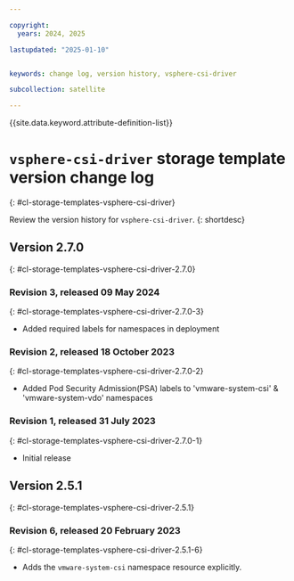 ```yaml
---

copyright:
  years: 2024, 2025

lastupdated: "2025-01-10"


keywords: change log, version history, vsphere-csi-driver

subcollection: satellite

---
```


{{site.data.keyword.attribute-definition-list}}

<!-- The content in this topic is auto-generated except for reuse-snippets indicated with {[ ]}. -->

# `vsphere-csi-driver` storage template version change log
{: #cl-storage-templates-vsphere-csi-driver}

Review the version history for `vsphere-csi-driver`.
{: shortdesc}



## Version 2.7.0
{: #cl-storage-templates-vsphere-csi-driver-2.7.0}


### Revision 3, released 09 May 2024
{: #cl-storage-templates-vsphere-csi-driver-2.7.0-3}

- Added required labels for namespaces in deployment 

### Revision 2, released 18 October 2023
{: #cl-storage-templates-vsphere-csi-driver-2.7.0-2}

- Added Pod Security Admission(PSA) labels to 'vmware-system-csi' & 'vmware-system-vdo' namespaces 

### Revision 1, released 31 July 2023
{: #cl-storage-templates-vsphere-csi-driver-2.7.0-1}

- Initial release



## Version 2.5.1
{: #cl-storage-templates-vsphere-csi-driver-2.5.1}


### Revision 6, released 20 February 2023
{: #cl-storage-templates-vsphere-csi-driver-2.5.1-6}

- Adds the `vmware-system-csi` namespace resource explicitly.
